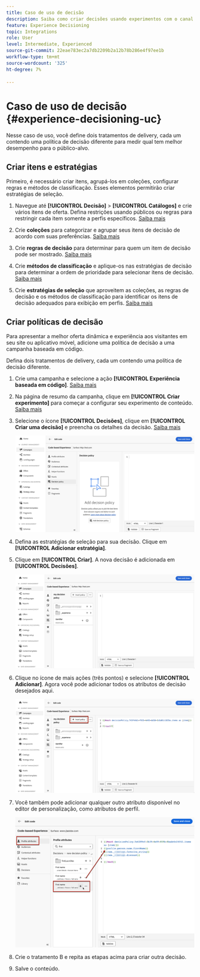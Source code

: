 ```yaml
---
title: Caso de uso de decisão
description: Saiba como criar decisões usando experimentos com o canal baseado em código
feature: Experience Decisioning
topic: Integrations
role: User
level: Intermediate, Experienced
source-git-commit: 22eae783ec2a7db2209b2a12b78b286e4f97ee1b
workflow-type: tm+mt
source-wordcount: '325'
ht-degree: 7%

---
```


# Caso de uso de decisão {#experience-decisioning-uc}

Nesse caso de uso, você define dois tratamentos de delivery, cada um contendo uma política de decisão diferente para medir qual tem melhor desempenho para o público-alvo.

## Criar itens e estratégias

Primeiro, é necessário criar itens, agrupá-los em coleções, configurar regras e métodos de classificação. Esses elementos permitirão criar estratégias de seleção.

1. Navegue até **[!UICONTROL Decisão]** > **[!UICONTROL Catálogos]** e crie vários itens de oferta. Defina restrições usando públicos ou regras para restringir cada item somente a perfis específicos. [Saiba mais](items.md)

   <!--
   1. From the items list, click the **[!UICONTROL Edit schema]** button  and edit the custom attributes if needed. [Learn how to work with catalogs](catalogs.md)-->

1. Crie **coleções** para categorizar e agrupar seus itens de decisão de acordo com suas preferências. [Saiba mais](collections.md)

1. Crie **regras de decisão** para determinar para quem um item de decisão pode ser mostrado. [Saiba mais](rules.md)

1. Crie **métodos de classificação** e aplique-os nas estratégias de decisão para determinar a ordem de prioridade para selecionar itens de decisão. [Saiba mais](ranking.md)

1. Crie **estratégias de seleção** que aproveitem as coleções, as regras de decisão e os métodos de classificação para identificar os itens de decisão adequados para exibição em perfis. [Saiba mais](selection-strategies.md)

## Criar políticas de decisão

Para apresentar a melhor oferta dinâmica e experiência aos visitantes em seu site ou aplicativo móvel, adicione uma política de decisão a uma campanha baseada em código.

Defina dois tratamentos de delivery, cada um contendo uma política de decisão diferente.

1. Crie uma campanha e selecione a ação **[!UICONTROL Experiência baseada em código]**. [Saiba mais](../code-based/create-code-based.md)

1. Na página de resumo da campanha, clique em **[!UICONTROL Criar experimento]** para começar a configurar seu experimento de conteúdo. [Saiba mais](../content-management/content-experiment.md)

1. Selecione o ícone **[!UICONTROL Decisões]**, clique em **[!UICONTROL Criar uma decisão]** e preencha os detalhes da decisão. [Saiba mais](create-decision.md)

   ![](assets/decision-code-based-create.png)

1. Defina as estratégias de seleção para sua decisão. Clique em **[!UICONTROL Adicionar estratégia]**.

1. Clique em **[!UICONTROL Criar]**. A nova decisão é adicionada em **[!UICONTROL Decisões]**.

   ![](assets/decision-code-based-decision-added.png)

1. Clique no ícone de mais ações (três pontos) e selecione **[!UICONTROL Adicionar]**. Agora você pode adicionar todos os atributos de decisão desejados aqui.

   ![](assets/decision-code-based-add-decision.png)

1. Você também pode adicionar qualquer outro atributo disponível no editor de personalização, como atributos de perfil.

   ![](assets/decision-code-based-decision-profile-attribute.png)

1. Crie o tratamento B e repita as etapas acima para criar outra decisão.

1. Salve o conteúdo.


